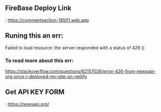 ## FireBase Deploy Link ##
 : https://commentsection-18501.web.app

## Runing this an err: 
Failed to load resource: the server responded with a status of 426 ()

### To read more about this err:
 https://stackoverflow.com/questions/62157026/error-426-from-newsapi-org-once-i-deployed-my-site-on-netlify

## Get API KEY FORM 
: https://newsapi.org/

